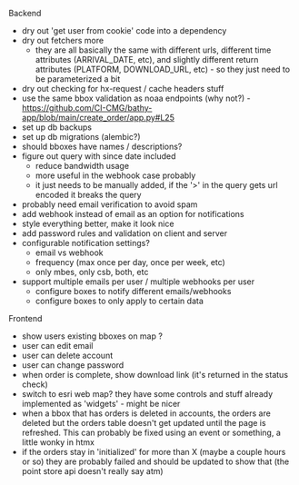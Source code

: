 Backend
- dry out 'get user from cookie' code into a dependency
- dry out fetchers more
  - they are all basically the same with different urls, different time
    attributes (ARRIVAL_DATE, etc), and slightly different return attributes
    (PLATFORM, DOWNLOAD_URL, etc) - so they just need to be parameterized a bit
- dry out checking for hx-request / cache headers stuff
- use the same bbox validation as noaa endpoints (why not?) - https://github.com/CI-CMG/bathy-app/blob/main/create_order/app.py#L25
- set up db backups
- set up db migrations (alembic?)
- should bboxes have names / descriptions?
- figure out query with since date included
  - reduce bandwidth usage
  - more useful in the webhook case probably
  - it just needs to be manually added, if the '>' in the query gets url
    encoded it breaks the query
- probably need email verification to avoid spam
- add webhook instead of email as an option for notifications
- style everything better, make it look nice
- add password rules and validation on client and server
- configurable notification settings?
  - email vs webhook
  - frequency (max once per day, once per week, etc)
  - only mbes, only csb, both, etc
- support multiple emails per user / multiple webhooks per user
  - configure boxes to notify different emails/webhooks
  - configure boxes to only apply to certain data


Frontend
- show users existing bboxes on map ? 
- user can edit email
- user can delete account
- user can change password
- when order is complete, show download link (it's returned in the status check)
- switch to esri web map? they have some controls and stuff already implemented
  as 'widgets' - might be nicer
- when a bbox that has orders is deleted in accounts, the orders are deleted 
  but the orders table doesn't get updated until the page is refreshed. This can
  probably be fixed using an event or something, a little wonky in htmx
- if the orders stay in 'initialized' for more than X (maybe a couple hours or so) they are probably failed and should be updated to show that (the point store api doesn't really say atm)
